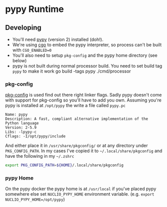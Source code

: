 # pypy Runtime

## Developing

* You'll need [pypy][pypy] (version 2) installed (doh!).
* We're using [cgo][cgo] to embed the pypy interpreter, so process can't be
  built with `CGO_ENABLED=0`
* You'll also need to setup `pkg-config` and the pypy home directory (see below)
* pypy is not built during normal processor build. You need to set build tag
  `pypy` to make it work
    go build -tags pypy ./cmd/processor

### pkg-config

[pkg-config][pkg] is used find out there right linker flags. Sadly pypy doesn't
come with support for pkg-config so you'll have to add you own. Assuming you're
pypy is installed at `/opt/pypy` the write a file called `pypy.pc`

```
Name: pypy
Description: A fast, compliant alternative implementation of the Python language
Version: 2-5.9
Libs: -lpypy-c
Cflags: -I/opt/pypy/include
```

And either place it in `/usr/share/pkgconfig/` or at any directory under
`PKG_CONFIG_PATH`. In my cases I've copied it to `~/.local/share/pkgconfig` and
have the following in my `~/.zshrc`

```bash
export PKG_CONFIG_PATH=${HOME}/.local/share/pkgconfig
```

### pypy Home
On the pypy docker the pypy home is at `/usr/local` if you've placed pypy
somewhere else set `NUCLIO_PYPY_HOME` environment variable. (e.g. `export
NUCLIO_PYPY_HOME=/opt/pypy`)

[pypy]: https://pypy.org/
[cgo]: https://golang.org/cmd/cgo/
[pkg]: https://www.freedesktop.org/wiki/Software/pkg-config/

